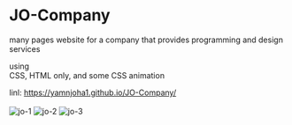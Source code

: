 # JO-Company
many pages website for a company that provides programming and design services<br>

using <br>
CSS, HTML only, and some CSS animation<br>

linl: https://yamnjoha1.github.io/JO-Company/
<br>
<br>
![jo-1](https://github.com/YamnJoha1/JO-Company/assets/122623147/bd9dabd3-5092-45de-becb-30299f9cd08c)
![jo-2](https://github.com/YamnJoha1/JO-Company/assets/122623147/185147e0-3b63-4138-9c60-961215b2c8b9)
![jo-3](https://github.com/YamnJoha1/JO-Company/assets/122623147/87a5949f-86c1-4374-8698-642312b3acaa)
